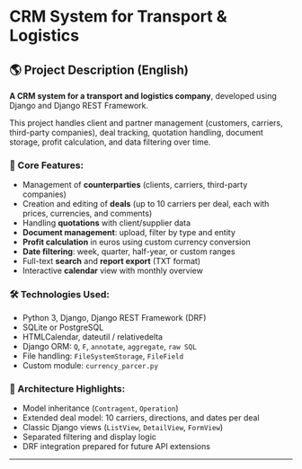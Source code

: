 # CRM System for Transport & Logistics

## 🌎 Project Description (English)

**A CRM system for a transport and logistics company**, developed using Django and Django REST Framework.

This project handles client and partner management (customers, carriers, third-party companies), deal tracking, quotation handling, document storage, profit calculation, and data filtering over time.

### 💼 Core Features:

* Management of **counterparties** (clients, carriers, third-party companies)
* Creation and editing of **deals** (up to 10 carriers per deal, each with prices, currencies, and comments)
* Handling **quotations** with client/supplier data
* **Document management**: upload, filter by type and entity
* **Profit calculation** in euros using custom currency conversion
* **Date filtering**: week, quarter, half-year, or custom ranges
* Full-text **search** and **report export** (TXT format)
* Interactive **calendar** view with monthly overview

### 🛠️ Technologies Used:

* Python 3, Django, Django REST Framework (DRF)
* SQLite or PostgreSQL
* HTMLCalendar, dateutil / relativedelta
* Django ORM: `Q`, `F`, `annotate`, `aggregate`, `raw SQL`
* File handling: `FileSystemStorage`, `FileField`
* Custom module: `currency_parcer.py`

### 🧠 Architecture Highlights:

* Model inheritance (`Contragent`, `Operation`)
* Extended deal model: 10 carriers, directions, and dates per deal
* Classic Django views (`ListView`, `DetailView`, `FormView`)
* Separated filtering and display logic
* DRF integration prepared for future API extensions

---
